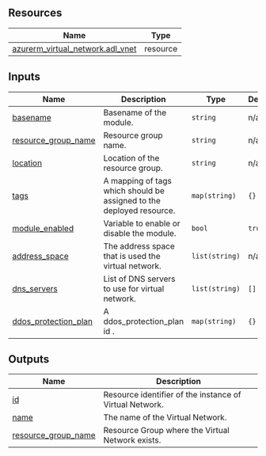<!-- BEGIN_TF_DOCS -->
## Resources

| Name | Type |
|------|------|
| [azurerm_virtual_network.adl_vnet](https://registry.terraform.io/providers/hashicorp/azurerm/latest/docs/resources/virtual_network) | resource |

## Inputs

| Name | Description | Type | Default | Required |
|------|-------------|------|---------|:--------:|
| <a name="input_basename"></a> [basename](#input\_basename) | Basename of the module. | `string` | n/a | yes |
| <a name="input_resource_group_name"></a> [resource\_group\_name](#input\_resource\_group\_name) | Resource group name. | `string` | n/a | yes |
| <a name="input_location"></a> [location](#input\_location) | Location of the resource group. | `string` | n/a | yes |
| <a name="input_tags"></a> [tags](#input\_tags) | A mapping of tags which should be assigned to the deployed resource. | `map(string)` | `{}` | no |
| <a name="input_module_enabled"></a> [module\_enabled](#input\_module\_enabled) | Variable to enable or disable the module. | `bool` | `true` | no |
| <a name="input_address_space"></a> [address\_space](#input\_address\_space) | The address space that is used the virtual network. | `list(string)` | n/a | yes |
| <a name="input_dns_servers"></a> [dns\_servers](#input\_dns\_servers) | List of DNS servers to use for virtual network. | `list(string)` | `[]` | no |
| <a name="input_ddos_protection_plan"></a> [ddos\_protection\_plan](#input\_ddos\_protection\_plan) | A ddos\_protection\_plan id . | `map(string)` | `{}` | no |

## Outputs

| Name | Description |
|------|-------------|
| <a name="output_id"></a> [id](#output\_id) | Resource identifier of the instance of Virtual Network. |
| <a name="output_name"></a> [name](#output\_name) | The name of the Virtual Network. |
| <a name="output_resource_group_name"></a> [resource\_group\_name](#output\_resource\_group\_name) | Resource Group where the Virtual Network exists. |
<!-- END_TF_DOCS -->